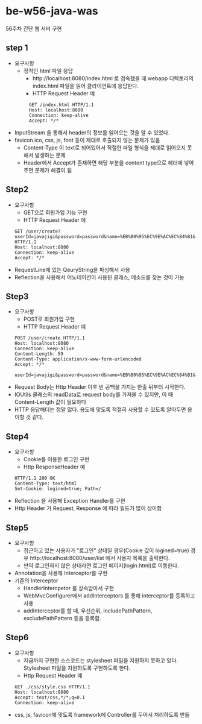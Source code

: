 # be-w56-java-was
56주차 간단 웹 서버 구현

## step 1 
- 요구사항
  - 정적인 html 파일 응답
    - http://localhost:8080/index.html 로 접속했을 때 webapp 디렉토리의 index.html 파일을 읽어 클라이언트에 응답한다.
    - HTTP Request Header 예 
    ``` 
      GET /index.html HTTP/1.1 
      Host: localhost:8080 
      Connection: keep-alive 
      Accept: */* 
    ```
- InputStream 을 통해서 header의 정보를 읽어오는 것을 알 수 있었다.
- favicon.ico, css, js, font 등이  제대로 호출되지 않는 문제가 있음
    - Content-Type 이 text로 되어있어서 적절한 파일 형식을 제대로 읽어오지 못해서 발생하는 문제
    - Header에서 Accept가 존재하면 해당 부분을 content type으로 헤더에 넣어주면 문제가 해결이 됨

## Step2
- 요구사항 
  - GET으로 회원가입 기능 구현
  - HTTP Request Header 예
  ```
  GET /user/create?userId=javajigi&password=password&name=%EB%B0%95%EC%9E%AC%EC%84%B1&email=javajigi%40slipp.net HTTP/1.1
  Host: localhost:8080
  Connection: keep-alive
  Accept: */*
  ```
- RequestLine에 있는 QeuryString을 파싱해서 사용
- Reflection을 사용해서 어노테이션이 사용된 클래스, 메소드를 찾는 것이 가능

## Step3
- 요구사항
  - POST로 회원가입 구현
  - HTTP Request Header 예
  ```
  POST /user/create HTTP/1.1
  Host: localhost:8080
  Connection: keep-alive
  Content-Length: 59
  Content-Type: application/x-www-form-urlencoded
  Accept: */*

  userId=javajigi&password=password&name=%EB%B0%95%EC%9E%AC%EC%84%B1&email=javajigi%40slipp.net
  ```
- Request Body는 Http Header 이후 빈 공백을 가지는 한출 뒤부터 시작한다.
- IOUtils 클래스의 readData로 request body를 가져올 수 있지만, 이 때 Content-Length 값이 필요하다
- HTTP 응답해더는 정말 많다. 용도에 맞도록 적절히 사용할 수 있도록 알아두면 용이할 것 같다.

## Step4
- 요구사항
  - Cookie를 이용한 로그인 구현
  - Http ResponseHeader 예
  ```
  HTTP/1.1 200 OK
  Content-Type: text/html
  Set-Cookie: logined=true; Path=/
  ```
- Reflection 을 사용해 Exception Handler를 구현
- Http Header 가 Request, Response 에 따라 필드가 많이 상이함

## Step5
- 요구사항
  - 접근하고 있는 사용자가 "로그인" 상태일 경우(Cookie 값이 logined=true) 경우 http://localhost:8080/user/list 에서 사용자 목록을 출력한다.
  - 만약 로그인하지 않은 상태라면 로그인 페이지(login.html)로 이동한다.
- Annotation을 사용해 Interceptor를 구현
- 기존의 Interceptor
  - HandlerIntercpetor 를 상속받아서 구현
  - WebMvcConfigurer에서 addInterceptors 를 통해 interceptor를 등록하고 사용
  - addInterceptor를 할 때, 우선순위, includePathPattern, excludePathPattern 등을 등록함.

## Step6
- 요구사항
  - 지금까지 구현한 소스코드는 stylesheet 파일을 지원하지 못하고 있다. Stylesheet 파일을 지원하도록 구현하도록 한다.
  - Http Request Header 예
  ```
  GET ./css/style.css HTTP/1.1
  Host: localhost:8080
  Accept: text/css,*/*;q=0.1
  Connection: keep-alive
  ```
- css, js, favicon에 맞도록 framework에 Controller를 두어서 처리하도록 만듦

